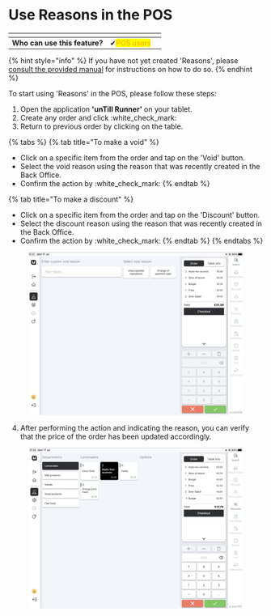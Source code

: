# Use Reasons in the POS

<table data-card-size="large" data-view="cards" data-full-width="true"><thead><tr><th></th><th></th><th></th></tr></thead><tbody><tr><td><strong>Who can use this feature?</strong></td><td><span data-gb-custom-inline data-tag="emoji" data-code="2714">✔</span><mark style="color:orange;">POS users</mark></td><td></td></tr></tbody></table>

{% hint style="info" %}
If you have not yet created 'Reasons', please [consult the provided manual](create-reasons.md) for instructions on how to do so.
{% endhint %}

To start using 'Reasons' in the POS, please follow these steps:

1. Open the application **'unTill Runner'** on your tablet.
2. Create any order and click :white\_check\_mark:
3. Return to previous order by clicking on the table.

{% tabs %}
{% tab title="To make a void" %}
* Click on a specific item from the order and tap on the 'Void' button.
* Select the void reason using the reason that was recently created in the Back Office.
* Confirm the action by :white\_check\_mark:
{% endtab %}

{% tab title="To make a discount" %}
* Click on a specific item from the order and tap on the 'Discount' button.
* Select the discount reason using the reason that was recently created in the Back Office.
* Confirm the action by :white\_check\_mark:
{% endtab %}
{% endtabs %}

<figure><img src="../../.gitbook/assets/reason2.jpg" alt="" width="563"><figcaption></figcaption></figure>

4. After performing the action and indicating the reason, you can verify that the price of the order has been updated accordingly.

<figure><img src="../../.gitbook/assets/reason3.jpg" alt="" width="563"><figcaption></figcaption></figure>
